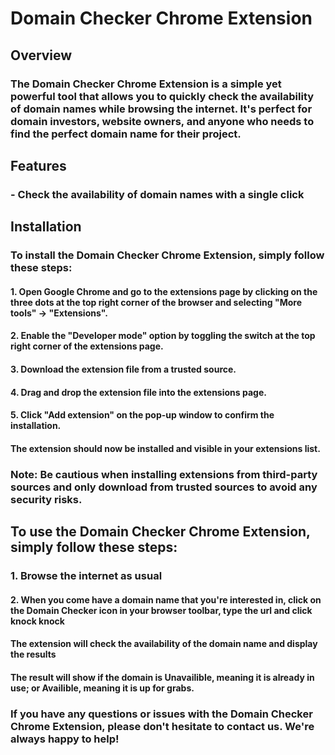# Domain Checker Chrome Extension

## Overview

### The Domain Checker Chrome Extension is a simple yet powerful tool that allows you to quickly check the availability of domain names while browsing the internet. It's perfect for domain investors, website owners, and anyone who needs to find the perfect domain name for their project.

## Features

### - Check the availability of domain names with a single click

## Installation

### To install the Domain Checker Chrome Extension, simply follow these steps:

#### 1. Open Google Chrome and go to the extensions page by clicking on the three dots at the top right corner of the browser and selecting "More tools" -> "Extensions".

#### 2. Enable the "Developer mode" option by toggling the switch at the top right corner of the extensions page.

#### 3. Download the extension file from a trusted source.

#### 4. Drag and drop the extension file into the extensions page.

#### 5. Click "Add extension" on the pop-up window to confirm the installation.

#### The extension should now be installed and visible in your extensions list.

### Note: Be cautious when installing extensions from third-party sources and only download from trusted sources to avoid any security risks.

## To use the Domain Checker Chrome Extension, simply follow these steps:

### 1. Browse the internet as usual

#### 2. When you come have a domain name that you're interested in, click on the Domain Checker icon in your browser toolbar, type the url and click knock knock

#### The extension will check the availability of the domain name and display the results

#### The result will show if the domain is Unavailible, meaning it is already in use; or Availible, meaning it is up for grabs.

### If you have any questions or issues with the Domain Checker Chrome Extension, please don't hesitate to contact us. We're always happy to help!
